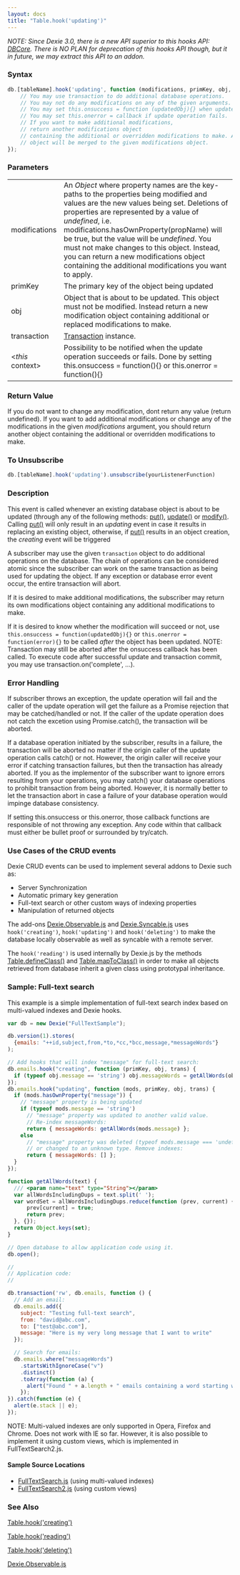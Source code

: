 ```yaml
---
layout: docs
title: "Table.hook('updating')"
---
```


*NOTE: Since Dexie 3.0, there is a new API superior to this hooks API: [DBCore](/docs/DBCore/DBCore). There is NO PLAN for deprecation of this hooks API though, but it in future, we may extract this API to an addon.*

### Syntax

```javascript
db.[tableName].hook('updating', function (modifications, primKey, obj, transaction) {
    // You may use transaction to do additional database operations.
    // You may not do any modifications on any of the given arguments.
    // You may set this.onsuccess = function (updatedObj){} when update operation completes.
    // You may set this.onerror = callback if update operation fails.
    // If you want to make additional modifications,
    // return another modifications object
    // containing the additional or overridden modifications to make. Any returned
    // object will be merged to the given modifications object.
});
```

### Parameters
<table>
<tr><td>modifications</td><td>An <i>Object</i> where property names are the key-paths to the properties being modified and values are the new values being set. Deletions of properties are represented by a value of <i>undefined</i>, i.e. modifications.hasOwnProperty(propName) will be true, but the value will be <i>undefined</i>. You must not make changes to this object. Instead, you can return a new modifications object containing the additional modifications you want to apply.</td></tr>
<tr><td>primKey</td><td>The primary key of the object being updated</td></tr>
<tr><td>obj</td><td>Object that is about to be updated. This object must not be modified. Instead return a new modification object containing additional or replaced modifications to make.</td></tr>
<tr><td>transaction</td><td><a href="/docs/Transaction/Transaction">Transaction</a> instance.</td></tr>
<tr><td>&lt;<i>this</i> context&gt;</td><td>Possibility to be notified when the update operation succeeds or fails. Done by setting this.onsuccess = function(){} or this.onerror = function(){}</td></tr>
</table>

### Return Value

If you do not want to change any modification, dont return any value (return undefined). If you want to add additional modifications or change any of the modifications in the given _modifications_ argument, you should return another object containing the additional or overridden modifications to make.

### To Unsubscribe

```javascript
db.[tableName].hook('updating').unsubscribe(yourListenerFunction)
```

### Description

This event is called whenever an existing database object is about to be updated (through any of the following methods: [put()](/docs/Table/Table.put()), [update()](/docs/Table/Table.update()) or [modify()](/docs/Collection/Collection.modify()). Calling [put()](/docs/Table/Table.put()) will only result in an <i>updating</i> event in case it results in replacing an existing object, otherwise, if [put()](/docs/Table/Table.put()) results in an object creation, the _creating_ event will be triggered

A subscriber may use the given `transaction` object to do additional operations on the database. The chain of operations can be considered atomic since the subscriber can work on the same transaction as being used for updating the object. If any exception or database error event occur, the entire transaction will abort.

If it is desired to make additional modifications, the subscriber may return its own modifications object containing any additional modifications to make.

If it is desired to know whether the modification will succeed or not, use `this.onsuccess = function(updatedObj){}` or `this.onerror = function(error){}` to be called _after_ the object has been updated. NOTE: Transaction may still be aborted after the onsuccess callback has been called. To execute code after successful update and transaction commit, you may use transaction.on('complete', ...).

### Error Handling

If subscriber throws an exception, the update operation will fail and the caller of the update operation will get the failure as a Promise rejection that may be catched/handled or not. If the caller of the update operation does not catch the excetion using Promise.catch(), the transaction will be aborted.

If a database operation initiated by the subscriber, results in a failure, the transaction will be aborted no matter if the origin caller of the update operation calls catch() or not. However, the origin caller will receive your error if catching transaction failures, but then the transaction has already aborted. If you as the implementor of the subscriber want to ignore errors resulting from your operations, you may catch() your database operations to prohibit transaction from being aborted. However, it is normally better to let the transaction abort in case a failure of your database operation would impinge database consistency.

If setting this.onsuccess or this.onerror, those callback functions are responsible of not throwing any exception. Any code within that callback must either be bullet proof or surrounded by try/catch.

### Use Cases of the CRUD events

Dexie CRUD events can be used to implement several addons to Dexie such as:
* Server Synchronization
* Automatic primary key generation
* Full-text search or other custom ways of indexing properties
* Manipulation of returned objects

The add-ons [Dexie.Observable.js](/docs/Observable/Dexie.Observable.js) and [Dexie.Syncable.js](/docs/Syncable/Dexie.Syncable.js) uses  `hook('creating')`, `hook('updating')` and `hook('deleting')` to make the database locally observable as well as syncable with a remote server.

The `hook('reading')` is used internally by Dexie.js by the methods [Table.defineClass()](/docs/Table/Table.defineClass()) and [Table.mapToClass()](/docs/Table/Table.mapToClass()) in order to make all objects retrieved from database inherit a given class using prototypal inheritance.

### Sample: Full-text search

This example is a simple implementation of full-text search index based on multi-valued indexes and Dexie hooks.

```javascript
var db = new Dexie("FullTextSample");

db.version(1).stores(
  {emails: "++id,subject,from,*to,*cc,*bcc,message,*messageWords"}
);

// Add hooks that will index "message" for full-text search:
db.emails.hook("creating", function (primKey, obj, trans) {
  if (typeof obj.message == 'string') obj.messageWords = getAllWords(obj.message);
});
db.emails.hook("updating", function (mods, primKey, obj, trans) {
  if (mods.hasOwnProperty("message")) {
    // "message" property is being updated
    if (typeof mods.message == 'string')
      // "message" property was updated to another valid value.
      // Re-index messageWords:
      return { messageWords: getAllWords(mods.message) };
    else
      // "message" property was deleted (typeof mods.message === 'undefined')
      // or changed to an unknown type. Remove indexes:
      return { messageWords: [] };
  }
});

function getAllWords(text) {
  /// <param name="text" type="String"></param>
  var allWordsIncludingDups = text.split(' ');
  var wordSet = allWordsIncludingDups.reduce(function (prev, current) {
      prev[current] = true;
      return prev;
  }, {});
  return Object.keys(set);
}

// Open database to allow application code using it.
db.open();

//
// Application code:
//

db.transaction('rw', db.emails, function () {
  // Add an email:
  db.emails.add({
    subject: "Testing full-text search",
    from: "david@abc.com",
    to: ["test@abc.com"],
    message: "Here is my very long message that I want to write"
  });

  // Search for emails:
  db.emails.where("messageWords")
    .startsWithIgnoreCase("v")
    .distinct()
    .toArray(function (a) {
      alert("Found " + a.length + " emails containing a word starting with 'v'");
    });
}).catch(function (e) {
  alert(e.stack || e);
});
```

NOTE: Multi-valued indexes are only supported in Opera, Firefox and Chrome. Does not work with IE so far.
However, it is also possible to implement it using custom views, which is implemented in FullTextSearch2.js.

#### Sample Source Locations
* [FullTextSearch.js](https://github.com/dexie/Dexie.js/blob/master/samples/full-text-search/FullTextSearch.js) (using multi-valued indexes)
* [FullTextSearch2.js](https://github.com/dexie/Dexie.js/blob/master/samples/full-text-search/FullTextSearch2.js) (using custom views)

### See Also

[Table.hook('creating')](/docs/Table/Table.hook('creating'))

[Table.hook('reading')](/docs/Table/Table.hook('reading'))

[Table.hook('deleting')](/docs/Table/Table.hook('deleting'))

[Dexie.Observable.js](/docs/Observable/Dexie.Observable.js)

